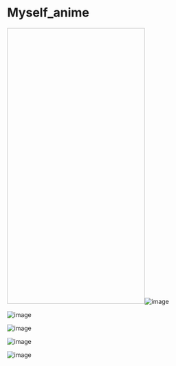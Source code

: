 # Myself_anime

<img width=320 height=640>![image](https://github.com/darknight-123/Myself_anime/assets/81505859/6445c8cb-52f1-437e-aaa6-f0b5061b8f0c)</img>


![image](https://github.com/darknight-123/Myself_anime/assets/81505859/fc0bc0d9-5d8e-4e82-aea0-d6fe711c43e9)


![image](https://github.com/darknight-123/Myself_anime/assets/81505859/a66b2f0d-dc32-4afa-92f0-fa8085f8a058)


![image](https://github.com/darknight-123/Myself_anime/assets/81505859/ce73aba1-e710-4064-8871-dae9054f63e1)


![image](https://github.com/darknight-123/Myself_anime/assets/81505859/a01ce749-e8c3-45aa-88f5-e2a152c1001c)
